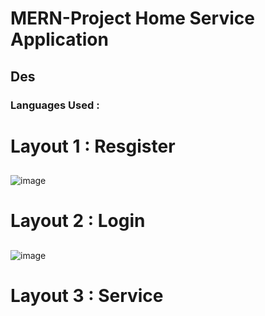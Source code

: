 # MERN-Project Home Service Application
## Des
### Languages Used :

# Layout 1 : Resgister 
## 
![image](https://github.com/Ragulmoorthi/MERN-Project/assets/138356332/391461d3-6537-45d9-959f-19d0679f4bd5)



# Layout 2 : Login
##
![image](https://github.com/Ragulmoorthi/MERN-Project/assets/138356332/bd4a93b5-59c0-41ae-aba3-bee4cb99084e)



# Layout 3 : Service
## 
